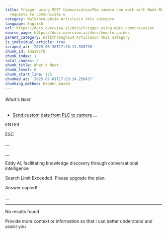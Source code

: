 ```yaml
---
title: Trigger using MQTT CommunicationThe camera can work with Node-RED and MQTT
  requests to communicate w
category: Walkthroughs14 Articlesin this category
language: English
url: https://docs.overview.ai/docs/trigger-using-mqtt-communication
source_page: https://docs.overview.ai/docs/how-to-guides
parent_category: Walkthroughs14 Articlesin this category
is_individual_article: true
scraped_at: '2025-06-30T17:20:11.558730'
chunk_id: 16a38cf8
chunk_index: 1
total_chunks: 2
chunk_title: What's Next
chunk_level: 6
chunk_start_line: 125
chunked_at: '2025-07-01T17:23:34.256457'
chunking_method: header_based
---
```


###### What's Next

  * [ Send custom data from PLC to camera ](/docs/send-customdata-from-plc-to-camera) __



ENTER

ESC

 __

__

Eddy AI, facilitating knowledge discovery through conversational intelligence

Search Limit Exceeded. Please upgrade the plan.

Answer copied\!

__

__ __

No results found

Provide more context or information so that I can better understand and assist you
